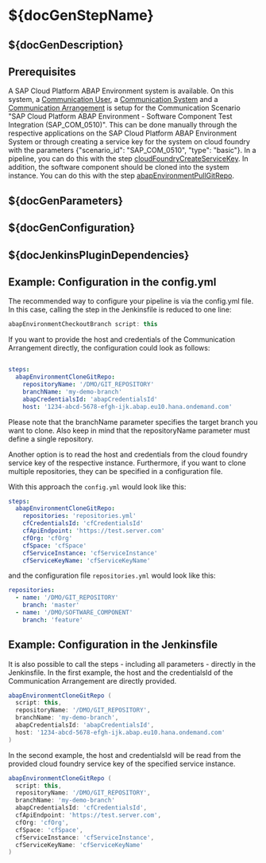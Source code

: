 # ${docGenStepName}

## ${docGenDescription}

## Prerequisites

A SAP Cloud Platform ABAP Environment system is available.
On this system, a [Communication User](https://help.sap.com/viewer/65de2977205c403bbc107264b8eccf4b/Cloud/en-US/0377adea0401467f939827242c1f4014.html), a [Communication System](https://help.sap.com/viewer/65de2977205c403bbc107264b8eccf4b/Cloud/en-US/1bfe32ae08074b7186e375ab425fb114.html) and a [Communication Arrangement](https://help.sap.com/viewer/65de2977205c403bbc107264b8eccf4b/Cloud/en-US/a0771f6765f54e1c8193ad8582a32edb.html) is setup for the Communication Scenario "SAP Cloud Platform ABAP Environment - Software Component Test Integration (SAP_COM_0510)". This can be done manually through the respective applications on the SAP Cloud Platform ABAP Environment System or through creating a service key for the system on cloud foundry with the parameters {"scenario_id": "SAP_COM_0510", "type": "basic"}. In a pipeline, you can do this with the step [cloudFoundryCreateServiceKey](https://sap.github.io/jenkins-library/steps/cloudFoundryCreateServiceKey/). In addition, the software component should be cloned into the system instance. You can do this with the step [abapEnvironmentPullGitRepo](https://sap.github.io/jenkins-library/steps/abapEnvironmentPullGitRepo/).

## ${docGenParameters}

## ${docGenConfiguration}

## ${docJenkinsPluginDependencies}

## Example: Configuration in the config.yml

The recommended way to configure your pipeline is via the config.yml file. In this case, calling the step in the Jenkinsfile is reduced to one line:

```groovy
abapEnvironmentCheckoutBranch script: this
```

If you want to provide the host and credentials of the Communication Arrangement directly, the configuration could look as follows:

```yaml

steps:
  abapEnvironmentCloneGitRepo:
    repositoryName: '/DMO/GIT_REPOSITORY'
    branchName: 'my-demo-branch'
    abapCredentialsId: 'abapCredentialsId'
    host: '1234-abcd-5678-efgh-ijk.abap.eu10.hana.ondemand.com'
```
Please note that the branchName parameter specifies the target branch you want to clone. Also keep in mind that the repositoryName parameter must define a single repository.

Another option is to read the host and credentials from the cloud foundry service key of the respective instance. Furthermore, if you want to clone multiple repositories, they can be specified in a configuration file.

With this approach the `config.yml` would look like this:

```yaml
steps:
  abapEnvironmentCloneGitRepo:
    repositories: 'repositories.yml'
    cfCredentialsId: 'cfCredentialsId'
    cfApiEndpoint: 'https://test.server.com'
    cfOrg: 'cfOrg'
    cfSpace: 'cfSpace'
    cfServiceInstance: 'cfServiceInstance'
    cfServiceKeyName: 'cfServiceKeyName'
```

and the configuration file `repositories.yml` would look like this:

```yaml
repositories:
  - name: '/DMO/GIT_REPOSITORY'
    branch: 'master'
  - name: '/DMO/SOFTWARE_COMPONENT'
    branch: 'feature'
```

## Example: Configuration in the Jenkinsfile

It is also possible to call the steps - including all parameters - directly in the Jenkinsfile.
In the first example, the host and the credentialsId of the Communication Arrangement are directly provided.

```groovy
abapEnvironmentCloneGitRepo (
  script: this,
  repositoryName: '/DMO/GIT_REPOSITORY',
  branchName: 'my-demo-branch',
  abapCredentialsId: 'abapCredentialsId',
  host: '1234-abcd-5678-efgh-ijk.abap.eu10.hana.ondemand.com'
)
```

In the second example, the host and credentialsId will be read from the provided cloud foundry service key of the specified service instance.

```groovy
abapEnvironmentCloneGitRepo (
  script: this,
  repositoryName: '/DMO/GIT_REPOSITORY',
  branchName: 'my-demo-branch'
  abapCredentialsId: 'cfCredentialsId',
  cfApiEndpoint: 'https://test.server.com',
  cfOrg: 'cfOrg',
  cfSpace: 'cfSpace',
  cfServiceInstance: 'cfServiceInstance',
  cfServiceKeyName: 'cfServiceKeyName'
)
```
